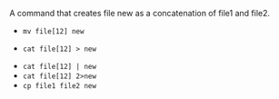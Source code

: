 A command that creates file new as a concatenation of file1 and file2.

* `mv file[12] new`
+ `cat file[12] > new`
* `cat file[12] | new`
* `cat file[12] 2>new`
* `cp file1 file2 new`

